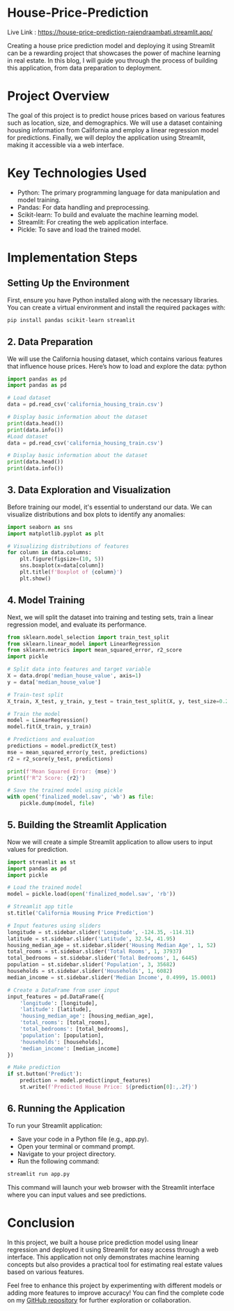 # House-Price-Prediction

Live Link : https://house-price-prediction-rajendraambati.streamlit.app/

Creating a house price prediction model and deploying it using Streamlit can be a rewarding project that showcases the power of machine learning in real estate. In this blog, I will guide you through the process of building this application, from data preparation to deployment.

# Project Overview
The goal of this project is to predict house prices based on various features such as location, size, and demographics. We will use a dataset containing housing information from California and employ a linear regression model for predictions. Finally, we will deploy the application using Streamlit, making it accessible via a web interface.

# Key Technologies Used
  - Python: The primary programming language for data manipulation and model training.
  - Pandas: For data handling and preprocessing.
  - Scikit-learn: To build and evaluate the machine learning model.
  - Streamlit: For creating the web application interface.
  - Pickle: To save and load the trained model.
# Implementation Steps
## Setting Up the Environment
First, ensure you have Python installed along with the necessary libraries. You can create a virtual environment and install the required packages with:

```py
pip install pandas scikit-learn streamlit
```

## 2. Data Preparation
We will use the California housing dataset, which contains various features that influence house prices. Here’s how to load and explore the data:
python

```py
import pandas as pd
import pandas as pd

# Load dataset
data = pd.read_csv('california_housing_train.csv')

# Display basic information about the dataset
print(data.head())
print(data.info())
#Load dataset
data = pd.read_csv('california_housing_train.csv')

# Display basic information about the dataset
print(data.head())
print(data.info())
```

## 3. Data Exploration and Visualization
Before training our model, it's essential to understand our data. We can visualize distributions and box plots to identify any anomalies:
```py
import seaborn as sns
import matplotlib.pyplot as plt

# Visualizing distributions of features
for column in data.columns:
    plt.figure(figsize=(10, 5))
    sns.boxplot(x=data[column])
    plt.title(f'Boxplot of {column}')
    plt.show()
```

## 4. Model Training
Next, we will split the dataset into training and testing sets, train a linear regression model, and evaluate its performance.

```py
from sklearn.model_selection import train_test_split
from sklearn.linear_model import LinearRegression
from sklearn.metrics import mean_squared_error, r2_score
import pickle

# Split data into features and target variable
X = data.drop('median_house_value', axis=1)
y = data['median_house_value']

# Train-test split
X_train, X_test, y_train, y_test = train_test_split(X, y, test_size=0.2, random_state=42)

# Train the model
model = LinearRegression()
model.fit(X_train, y_train)

# Predictions and evaluation
predictions = model.predict(X_test)
mse = mean_squared_error(y_test, predictions)
r2 = r2_score(y_test, predictions)

print(f'Mean Squared Error: {mse}')
print(f'R^2 Score: {r2}')

# Save the trained model using pickle
with open('finalized_model.sav', 'wb') as file:
    pickle.dump(model, file)
```

## 5. Building the Streamlit Application
Now we will create a simple Streamlit application to allow users to input values for prediction.

```py
import streamlit as st
import pandas as pd
import pickle

# Load the trained model
model = pickle.load(open('finalized_model.sav', 'rb'))

# Streamlit app title
st.title('California Housing Price Prediction')

# Input features using sliders
longitude = st.sidebar.slider('Longitude', -124.35, -114.31)
latitude = st.sidebar.slider('Latitude', 32.54, 41.95)
housing_median_age = st.sidebar.slider('Housing Median Age', 1, 52)
total_rooms = st.sidebar.slider('Total Rooms', 1, 37937)
total_bedrooms = st.sidebar.slider('Total Bedrooms', 1, 6445)
population = st.sidebar.slider('Population', 3, 35682)
households = st.sidebar.slider('Households', 1, 6082)
median_income = st.sidebar.slider('Median Income', 0.4999, 15.0001)

# Create a DataFrame from user input
input_features = pd.DataFrame({
    'longitude': [longitude],
    'latitude': [latitude],
    'housing_median_age': [housing_median_age],
    'total_rooms': [total_rooms],
    'total_bedrooms': [total_bedrooms],
    'population': [population],
    'households': [households],
    'median_income': [median_income]
})

# Make prediction
if st.button('Predict'):
    prediction = model.predict(input_features)
    st.write(f'Predicted House Price: ${prediction[0]:,.2f}')
```

## 6. Running the Application
To run your Streamlit application:
  - Save your code in a Python file (e.g., app.py).
  - Open your terminal or command prompt.
  - Navigate to your project directory.
  - Run the following command:

```py
streamlit run app.py
```

This command will launch your web browser with the Streamlit interface where you can input values and see predictions.

# Conclusion

In this project, we built a house price prediction model using linear regression and deployed it using Streamlit for easy access through a web interface. This application not only demonstrates machine learning concepts but also provides a practical tool for estimating real estate values based on various features.

Feel free to enhance this project by experimenting with different models or adding more features to improve accuracy! You can find the complete code on my [GitHub repository](https://github.com/rajendraambati/House-Price-Prediction) for further exploration or collaboration.
